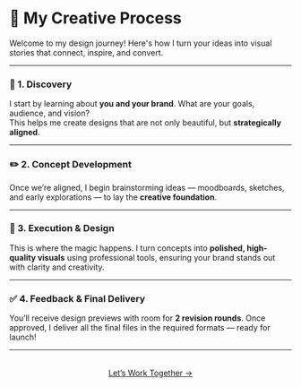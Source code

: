 # 🎯 My Creative Process

<div class="fade-in">

Welcome to my design journey! Here's how I turn your ideas into visual stories that connect, inspire, and convert.

</div>

---

### 🧭 1. Discovery  
<div class="slide-up">

I start by learning about <b>you and your brand</b>. What are your goals, audience, and vision?  
This helps me create designs that are not only beautiful, but <b>strategically aligned</b>.

</div>

---

### ✏️ 2. Concept Development  
<div class="slide-up">

Once we’re aligned, I begin brainstorming ideas — moodboards, sketches, and early explorations — to lay the **creative foundation**.

</div>

---

### 🎨 3. Execution & Design  
<div class="slide-up">

This is where the magic happens. I turn concepts into <b>polished, high-quality visuals</b> using professional tools, ensuring your brand stands out with clarity and creativity.

</div>

---

### ✅ 4. Feedback & Final Delivery  
<div class="slide-up">

You’ll receive design previews with room for <b>2 revision rounds</b>. Once approved, I deliver all the final files in the required formats — ready for launch!

</div>

---

<div class="cta-wrapper scale-in" style="text-align: center; margin-top: 2rem;">
  <a href="/contact/" class="md-button md-button--primary">Let’s Work Together →</a>
</div>
